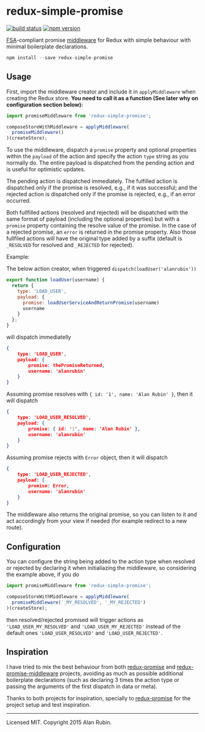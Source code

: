 redux-simple-promise
=============

[![build status](https://img.shields.io/travis/acdlite/redux-simple-promise/master.svg?style=flat-square)](https://travis-ci.org/alanrubin/redux-simple-promise)
[![npm version](https://img.shields.io/npm/v/redux-simple-promise.svg?style=flat-square)](https://www.npmjs.com/package/redux-simple-promise)

[FSA](https://github.com/acdlite/flux-standard-action)-compliant promise [middleware](https://github.com/gaearon/redux/blob/master/docs/middleware.md) for Redux with simple behaviour with minimal boilerplate declarations.

```js
npm install --save redux-simple-promise
```

## Usage

First, import the middleware creator and include it in `applyMiddleware` when creating the Redux store. **You need to call it as a function (See later why on configuration section below):**

```js
import promiseMiddleware from 'redux-simple-promise';

composeStoreWithMiddleware = applyMiddleware(
  promiseMiddleware()
)(createStore);

```

To use the middleware, dispatch a `promise` property and optional properties within the `payload` of the action and specify the action `type` string as you normally do. The entire payload is dispatched from the pending action and is useful for optimistic updates.

The pending action is dispatched immediately. The fulfilled action is dispatched only if the promise is resolved, e.g., if it was successful; and the rejected action is dispatched only if the promise is rejected, e.g., if an error occurred.

Both fullfilled actions (resolved and rejected) will be dispatched with the same format of payload (including the optional properties) but with a `promise` property containing the resolve value of the promise. In the case of a rejected promise, an `error` is returned in the promise property. Also those fullfiled actions will have the original type added by a suffix (default is `_RESOLVED` for resolved and `_REJECTED` for rejected).

Example:

The below action creator, when triggered `dispatch(loadUser('alanrubin'))`

```js
export function loadUser(username) {
  return {
    type: 'LOAD_USER',
    payload: {
      promise: loadUserServiceAndReturnPromise(username)
      username
    }
  };
}
```

will dispatch immediatelly
```json
{
	type: 'LOAD_USER',
	payload: {
		promise: thePromiseReturned,
		username: 'alanrubin'
	}
}
```

Assuming promise resolves with `{ id: '1', name: 'Alan Rubin' }`, then it will dispatch
```json
{
	type: 'LOAD_USER_RESOLVED',
	payload: {
		promise: { id: '1', name: 'Alan Rubin' },
		username: 'alanrubin'
	}
}
```

Assuming promise rejects with `Error` object, then it will dispatch
```json
{
	type: 'LOAD_USER_REJECTED',
	payload: {
		promise: Error,
		username: 'alanrubin'
	}
}
```

The middleware also returns the original promise, so you can listen to it and act accordingly from your view if needed (for example redirect to a new route).

## Configuration

You can configure the string being added to the action type when resolved or rejected by declaring it when initialiazing the middleware, so considering the example above, if you do

```js
import promiseMiddleware from 'redux-simple-promise';

composeStoreWithMiddleware = applyMiddleware(
  promiseMiddleware('_MY_RESOLVED', '_MY_REJECTED')
)(createStore);

```

then resolved/rejected promised will trigger actions as `'LOAD_USER_MY_RESOLVED'` and `'LOAD_USER_MY_REJECTED'` instead of the default ones `'LOAD_USER_RESOLVED'` and `'LOAD_USER_REJECTED'`.

## Inspiration

I have tried to mix the best behaviour from both [redux-promise](https://github.com/acdlite/redux-promise) and [redux-promise-middleware](https://github.com/pburtchaell/redux-promise-middleware) projects, avoiding as much as possible additional boilerplate declarations (such as declaring 3 times the action type or passing the arguments of the first dispatch in data or meta).

Thanks to both projects for inspiration, specially to [redux-promise](https://github.com/acdlite/redux-promise) for the project setup and test inspiration.

---
Licensed MIT. Copyright 2015 Alan Rubin.